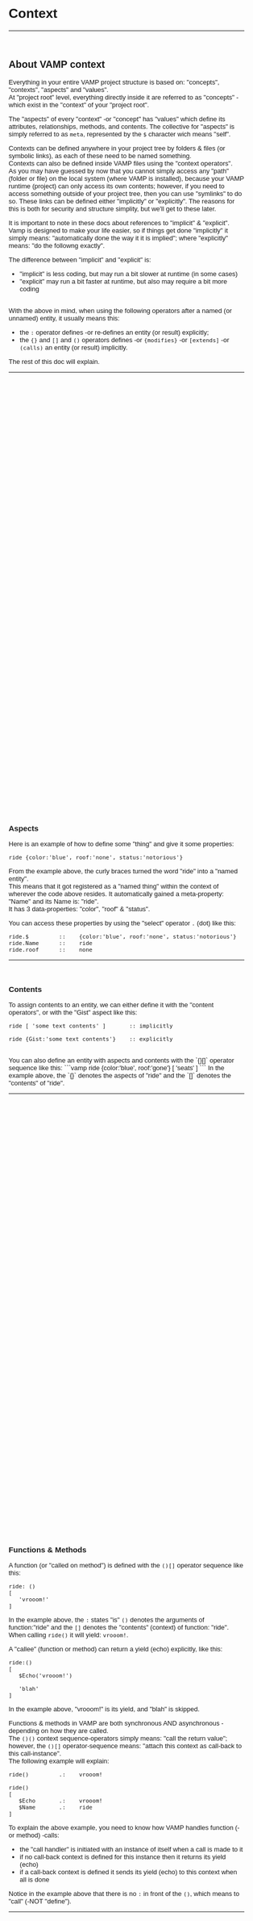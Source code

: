 <style>
   body
   {
      font-family: Arial, Helvitica, Sans;
      font-size:13px !important;
      background: url('../../art/img/bg_texture.jpg') !important;
   }

   hr
   { border: none; }

   .frame
   {
      display: inline-block;
      background: rgba(100,100,100,0.15);
      padding:12px;
      text-align:center;
      vertical-align:top;
      border: 1px solid rgba(128,128,128,0.3);
      border-radius: 5px;
      margin: 15px;
   }

   .span
   { display:block; }

   .info
   {
      display:block;
      font-style:italic;
      font-size:12px;
      padding-left:15px;
   }

   .bigTxt
   {
      display:inline-block;
      vertical-align:top;
      font-size:40px;
      line-height:60px;
      padding-left:10px;
      padding-right:10px;
   }

   .pageNext
   { margin-bottom:800px; }

   .pageHead
   { height:30px; }

</style>

<br>





# Context
-----------------------------------------------------------------------------------------------
<br>


## About VAMP context

Everything in your entire VAMP project structure is based on: "concepts", "contexts", "aspects" and "values".<br>
At "project root" level, everything directly inside it are referred to as "concepts" - which exist in the "context" of your "project root".

The "aspects" of every "context" -or "concept" has "values" which define its attributes, relationships, methods, and contents. The collective for "aspects" is simply referred to as `meta`, represented by the `$` character wich means "self".

Contexts can be defined anywhere in your project tree by folders & files (or symbolic links), as each of these need to be named something.<br>
Contexts can also be defined inside VAMP files using the "context operators".<br>
As you may have guessed by now that you cannot simply access any "path" (folder or file) on the local system (where VAMP is installed), because your VAMP runtime (project) can only access its own contents; however, if you need to access something outside of your project tree, then you can use "symlinks" to do so. These links can be defined either "implicitly" or "explicitly". The reasons for this is both for security and structure simplity, but we'll get to these later.


It is important to note in these docs about references to "implicit" & "explicit". Vamp is designed to make your life easier, so if things get done "implicitly" it simply means: "automatically done the way it it is implied"; where "explicitly" means: "do the followng exactly".

The difference between "implicit" and "explicit" is:
- "implicit" is less coding, but may run a bit slower at runtime (in some cases)
- "explicit" may run a bit faster at runtime, but also may require a bit more coding
<br><br>

With the above in mind, when using the following operators after a named (or unnamed) entity, it usually means this:
- the `:` operator defines -or re-defines an entity (or result) explicitly;
- the `{}` and `[]` and `()` operators defines -or `{modifies}` -or `[extends]` -or `(calls)` an entity (or result) implicitly.

The rest of this doc will explain.

-----------------------------------------------------------------------------------------------
<br>



<div class="pageNext"></div>
<div class="pageHead"></div>
<br>




### Aspects

Here is an example of how to define some "thing" and give it some properties:

```vamp
ride {color:'blue', roof:'none', status:'notorious'}
```
From the example above, the curly braces turned the word "ride" into a "named entity".<br>
This means that it got registered as a "named thing" within the context of wherever the code above resides. It automatically gained a meta-property: "Name" and its Name is: "ride".<br>
It has 3 data-properties: "color", "roof" & "status".

You can access these properties by using the "select" operator `.` (dot) like this:

```vamp
ride.$         ::    {color:'blue', roof:'none', status:'notorious'}
ride.Name      ::    ride
ride.roof      ::    none
```

-----------------------------------------------------------------------------------------------
<br>





### Contents
To assign contents to an entity, we can either define it with the "content operators", or with the "Gist" aspect like this:

```vamp
ride [ 'some text contents' ]       :: implicitly

ride {Gist:'some text contents'}    :: explicitly

```
<br>
You can also define an entity with aspects and contents with the `{}[]` operator sequence like this:
```vamp
ride {color:'blue', roof:'gone'}
[
   'seats'
]
```
In the example above, the `{}` denotes the aspects of "ride" and the `[]` denotes the "contents" of "ride".

-----------------------------------------------------------------------------------------------
<br>



<div class="pageNext"></div>
<div class="pageHead"></div>
<br>



### Functions & Methods

A function (or "called on method") is defined with the `()[]` operator sequence like this:
```vamp
ride: ()
[
   'vrooom!'
]
```
In the example above, the `:` states "is" `()` denotes the arguments of function:"ride" and the `[]` denotes the "contents" (context) of function: "ride".<br>
When calling `ride()` it will yield: `vrooom!`.

A "callee" (function or method) can return a yield (echo) explicitly, like this:
```vamp
ride:()
[
   $Echo('vrooom!')

   'blah'
]
```

In the example above, "vrooom!" is its yield, and "blah" is skipped.

Functions & methods in VAMP are both synchronous AND asynchronous -depending on how they are called.<br>
The `()()` context sequence-operators simply means: "call the return value"; however, the `()[]` operator-sequence means: "attach this context as call-back to this call-instance".<br>
The following example will explain:

```vamp
ride()         .:    vrooom!

ride()
[
   $Echo       .:    vrooom!
   $Name       .:    ride
]
```

To explain the above example, you need to know how VAMP handles function (-or method) -calls:
- the "call handler" is initiated with an instance of itself when a call is made to it
- if no call-back context is defined for this instance then it returns its yield (echo)
- if a call-back context is defined it sends its yield (echo) to this context when all is done

Notice in the example above that there is no `:` in front of the `()`, which means to "call" (-NOT "define").

-----------------------------------------------------------------------------------------------
<br>



<div class="pageNext"></div>
<div class="pageHead"></div>
<br>



### Definition

VAMP offers different ways of defining, modifying & extending things. This is by design as some things are better to define one way and modify in another way, depending on the dynamics of your logic.

The following example shows how to create an entity and modify it after:

```vamp
ride: {}

ride.roof: 'no'
ride.Gist: (ride.roof + ' seats')
ride.Call: ()
[
   'vrooom!'
]
```


The example above shows a rather "long winded" way of creating & modifying an entity, but it shows how things are usually done in other languages; however, it works in VAMP also.

In VAMP, the above can be done explicitly without repeating yourself, like this:

```vamp
ride:
{
   roof: 'no'
   Gist: ($roof + ' seats')
   Call: ()
   [
      'vrooom!'
   ]
}
```

In the example above, the value of "Gist" is assigned in an interesting way.<br>
Here's how it works:
- when an entity is being defined, its defined aspects are availale to the next statement within the same context
- the expression that follows the `:` inherits the current context so `$` (self) refers to "ride"
- `$` has an aspect named: "roof" which has a text value: "no".

So, the value of "Gist" in the example above is "no seats"; hence, the contents of "ride" is "no seats".<br>
Erpessions will be covered in detail later, but the above should help getting a firm grasp on how things operate in context.


-----------------------------------------------------------------------------------------------
<br>



### Calls & expressions

A "call" is an "expression" that operates on the context of what is "called upon".<br>
In VAMP, anything can be "called" "implicitly" or "explicitly" (with arguments), even if "the thing" does not exist as a named thing.


<div class="pageNext"></div>
<div class="pageHead"></div>
<br>



When something is called, it does 1 of 4 things, depending on how this thing being called is defined:
1. if it does not exist then the "echo" would be "Void" (nothing)
2. else-if it has a "Call" aspect (discussed below) then that is `called` accordingly
3. else-if it has "contents" then its contents are `searched` accordingly
4. else its aspects are `searched` accordingly
<br><br>

When an entity is called and it does not have a "Call" aspect, it implies that you are making a "data-lookup" and in such cases, the following apply:

- if the lookup is done on aspects, then "meta-aspects" are skipped
- lookups always yield a list, even if nothing is found -an empty list is returned
- the lookup result list contain pointers to the "real entities", so modifications can be made implicitly or explicitly


Here are some examples of how to "call" things "implicitly"; the comment on the right shows what is returned:

```vamp
ride:
{color:'blue', roof:'none', status:'notorious'}
-----------------------------------------------------------------------

ride()                     ::    [color:'blue', roof:'none', status:'notorious']
ride(`moo`)                ::    []
ride(`color`)              ::    [color:blue]
ride(`moo` | `color`)      ::    [color:blue]
ride(`roof`, `status`)     ::    ['roof:none', 'status:notorious']
```

Let's go through the example above line by line:
- `ride()`                   &nbsp; no arguments are given, so a copy of "ride" is returned
- `ride('moo')`              &nbsp; "ride" has no aspect named "moo", so: "nothing" is returned
- `ride('color')`            &nbsp; the value of aspect "color" in "ride"
- `ride('moo' | 'color')`    &nbsp; value of "moo" -or value of "color" in "ride"
- `ride('roof', 'status')`   &nbsp; value of "roof" -and value of "status" in "ride"


The example and explanation above shows how things are called "implicitly", meaning: what is "implied" by the call -depending on what it is called upon.

To call things "explicitly" - it works exactly the same, but in this case you specify exactly what to "call upon", like this:

```vamp
ride.$(`roof`, `status`)      ::    ['roof:none', 'status:notorious']
ride.Gist()                   ::    []
```
In the example here (above):
1. the `$` is used to select the "aspects" of "ride", so the call is done on the aspects explitly;
2. the "content" (or "Gist aspect") of "ride" is selected, so the call is done on the contents explicitly -which in this case is "nothing" because our "ride" has no contents.

-----------------------------------------------------------------------------------------------
<br>


<div class="pageNext"></div>
<div class="pageHead"></div>
<br>
